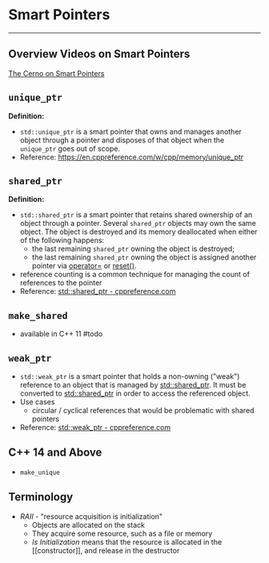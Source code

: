 # Smart Pointers
---
## Overview Videos on Smart Pointers
[The Cerno on Smart Pointers](https://youtu.be/UOB7-B2MfwA)

## `unique_ptr`

**Definition:** 
- `std::unique_ptr` is a smart pointer that owns and manages another object through a pointer and disposes of that object when the `unique_ptr` goes out of scope. 
- Reference: https://en.cppreference.com/w/cpp/memory/unique_ptr

## `shared_ptr`

**Definition:**
- `std::shared_ptr` is a smart pointer that retains shared ownership of an object through a pointer. Several `shared_ptr` objects may own the same object. The object is destroyed and its memory deallocated when either of the following happens:
	- the last remaining `shared_ptr` owning the object is destroyed;
	- the last remaining `shared_ptr` owning the object is assigned another pointer via [operator=](https://en.cppreference.com/w/cpp/memory/shared_ptr/operator%3D "cpp/memory/shared ptr/operator=") or [reset()](https://en.cppreference.com/w/cpp/memory/shared_ptr/reset "cpp/memory/shared ptr/reset").
- reference counting is a common technique for managing the count of references to the pointer
- Reference: [std::shared_ptr - cppreference.com](https://en.cppreference.com/w/cpp/memory/shared_ptr)

## `make_shared` 
- available in C++ 11 #todo

## `weak_ptr`
- `std::weak_ptr` is a smart pointer that holds a non-owning ("weak") reference to an object that is managed by [std::shared_ptr](https://en.cppreference.com/w/cpp/memory/shared_ptr "cpp/memory/shared ptr"). It must be converted to [std::shared_ptr](https://en.cppreference.com/w/cpp/memory/shared_ptr "cpp/memory/shared ptr") in order to access the referenced object.
- Use cases
	- circular / cyclical references that would be problematic with shared pointers
- Reference: [std::weak_ptr - cppreference.com](https://en.cppreference.com/w/cpp/memory/weak_ptr)

## C++  14 and Above
- `make_unique`


## Terminology

- *RAII* - "resource acquisition  is initialization"
	- Objects are allocated on the stack
	- They acquire some resource, such as a file or memory
	- *Is Initialization* means that the resource is allocated in the [[constructor]], and release in the destructor



